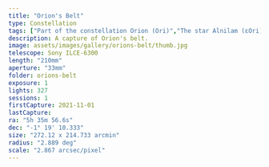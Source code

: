 ```yaml
---
title: "Orion's Belt"
type: Constellation
tags: ["Part of the constellation Orion (Ori)","The star Alnilam (εOri)","The star Alnitak (ζOri)","The star Mintaka (δOri)","IC434","NGC2024","The star σOri","IC431","IC432","NGC2023","The star 31Ori","IC 423","IC 426","Flame Nebula","Orion B"]
description: A capture of Orion's belt.
image: assets/images/gallery/orions-belt/thumb.jpg
telescope: Sony ILCE-6300
length: "210mm"
aperture: "33mm"
folder: orions-belt
exposure: 1
lights: 327
sessions: 1
firstCapture: 2021-11-01 
lastCapture:
ra: "5h 35m 56.6s"
dec: "-1° 19' 10.333"
size: "272.12 x 214.733 arcmin"
radius: "2.889 deg"
scale: "2.867 arcsec/pixel"
---
```

